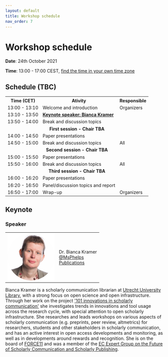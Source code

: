 ```yaml
---
layout: default
title: Workshop schedule
nav_order: 7
---
```


# Workshop schedule

**Date**: 24th October 2021

**Time**: 13:00 - 17:00 CEST, [find the time in your own time zone](https://www.timeanddate.com/worldclock/fixedtime.html?msg=DaMaLOS&iso=20211024T13&p1=311&ah=4)

## Schedule (TBC)

<table>
<tbody>
<tr align="center">
<th>Time (CET)</th>
<th>Ativity</th>
<th>Responsible</th>
</tr>

<tr>
<td>13:00 - 13:10</td>
<td>Welcome and introduction</td>
<td>Organizers</td>
</tr>

<tr>
<td>13:10 - 13:50</td>
<td><strong><a href="#keynote">Keynote speaker: Bianca Kramer</a></strong></td>
<td><strong></strong></td>
</tr>

<tr>
<td>13:50 - 14:00</td>
<td>Break and discussion topics</td>
<td><strong></strong></td>
</tr>

<tr>
<td colspan="3" align="center"><strong>First session - Chair TBA</strong></td>
</tr>

<tr>
<td>14:00 - 14:50</td>
<td>Paper presentations</td>
<td></td>
</tr>

<tr>
<td>14:50 - 15:00</td>
<td>Break and discussion topics</td>
<td>All</td>
</tr>

<tr>
<td colspan="3" align="center"><strong>Second session - Chair TBA</strong></td>
</tr>

<tr>
<td>15:00 - 15:50</td>
<td>Paper presentations</td>
<td></td>
</tr>

<tr>
<td>15:50 - 16:00</td>
<td>Break and discussion topics</td>
<td>All</td>
</tr>

<tr>
<td colspan="3" align="center"><strong>Third session - Chair TBA</strong></td>
</tr>

<tr>
<td>16:00 - 16:20</td>
<td>Paper presentations</td>
<td></td>
</tr>

<tr>
<td>16:20 - 16:50</td>
<td>Panel/discussion topics and report</td>
<td></td>
</tr>

<tr>
<td>16:50 - 17:00</td>
<td>Wrap-up</td>
<td>Organizers</td>
</tr>
</tbody>
</table>

## Keynote

### Speaker

<table><tbody>
<tr>
<td><img src="../img/bkramer.gif" alt="Bianca Kramer"></td>
<td>
Dr. Bianca Kramer<br/>
<a href="https://twitter.com/msphelps" target="_blank">@MsPhelps</a><br/>
<a href="https://orcid.org/0000-0002-5965-6560" target="_blank">Publications</a><br/>
</td>
</tr>
</tbody></table>



Bianca Kramer is a scholarly communication librarian at [Utrecht University Library](https://www.uu.nl/en/university-library), with a strong focus on open science and open infrastructure. Through her work on the project ['101 innovations in scholarly communication'](https://101innovations.wordpress.com/) she investigates trends in innovations and tool usage across the research cycle, with special attention to open scholarly infrastructure. She researches and leads workshops on various aspects of scholarly communication (e.g. preprints, peer review, altmetrics) for researchers, students and other stakeholders in scholarly communication, and has an active interest in open access developments and monitoring, as well as in developments around rewards and recognition. She is on the board of [FORCE11](https://www.force11.org/) and was a member of the [EC Expert Group on the Future of Scholarly Communication and Scholarly Publishing](https://op.europa.eu/en/publication-detail/-/publication/464477b3-2559-11e9-8d04-01aa75ed71a1).

